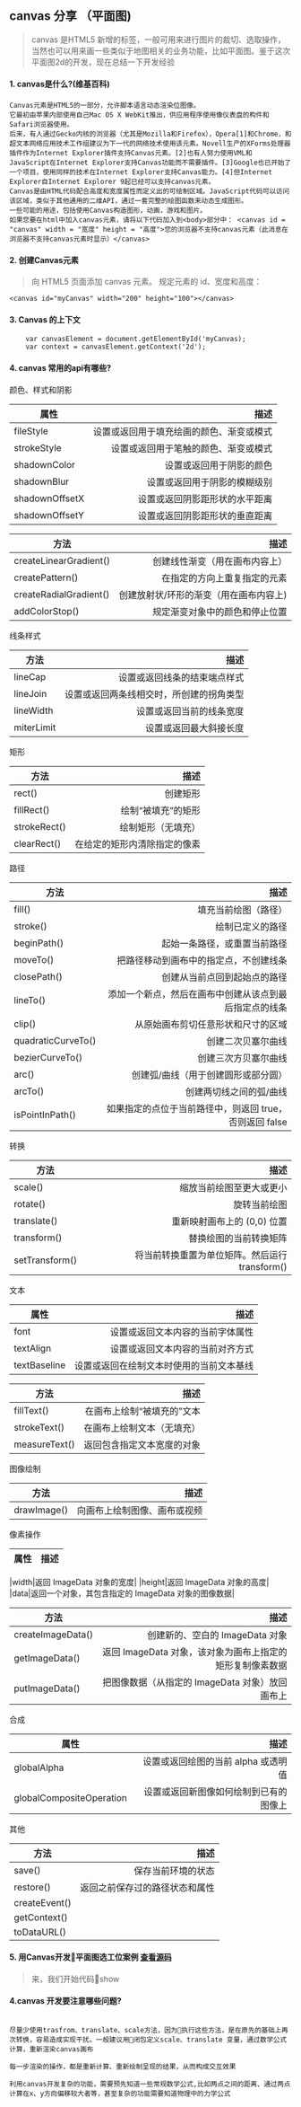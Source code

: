 ## canvas 分享 （平面图)
> canvas 是HTML5 新增的标签，一般可用来进行图片的裁切、选取操作，当然也可以用来画一些类似于地图相关的业务功能，比如平面图。鉴于这次平面图2d的开发，现在总结一下开发经验


#### 1. canvas是什么?(维基百科)

```
Canvas元素是HTML5的一部分，允许脚本语言动态渲染位图像。
它最初由苹果内部使用自己Mac OS X WebKit推出，供应用程序使用像仪表盘的构件和Safari浏览器使用。
后来，有人通过Gecko内核的浏览器（尤其是Mozilla和Firefox），Opera[1]和Chrome，和超文本网络应用技术工作组建议为下一代的网络技术使用该元素。Novell生产的XForms处理器插件作为Internet Explorer插件支持Canvas元素。[2]也有人努力使用VML和JavaScript在Internet Explorer支持Canvas功能而不需要插件。[3]Google也已开始了一个项目，使用同样的技术在Internet Explorer支持Canvas能力。[4]但Internet Explorer自Internet Explorer 9起已经可以支持canvas元素。
Canvas是由HTML代码配合高度和宽度属性而定义出的可绘制区域。JavaScript代码可以访问该区域，类似于其他通用的二维API，通过一套完整的绘图函数来动态生成图形。
一些可能的用途，包括使用Canvas构造图形，动画，游戏和图片。
如果您要在html中加入canvas元素，请将以下代码加入到<body>部分中： <canvas id = "canvas" width = "宽度" height = "高度">您的浏览器不支持canvas元素（此消息在浏览器不支持canvas元素时显示）</canvas>
```

#### 2. 创建Canvas元素
>向 HTML5 页面添加 canvas 元素。
规定元素的 id、宽度和高度：

```
<canvas id="myCanvas" width="200" height="100"></canvas>
```

#### 3. Canvas 的上下文

```
    var canvasElement = document.getElementById('myCanvas);
    var context = canvasElement.getContext('2d');
```

#### 4. canvas 常用的api有哪些?

颜色、样式和阴影

|属性|描述|
|-----|-----:|
|fileStyle|设置或返回用于填充绘画的颜色、渐变或模式|
|strokeStyle|设置或返回用于笔触的颜色、渐变或模式|
|shadownColor|设置或返回用于阴影的颜色|
|shadownBlur|设置或返回用于阴影的模糊级别|
|shadownOffsetX|设置或返回阴影距形状的水平距离|
|shadownOffsetY|设置或返回阴影距形状的垂直距离|



|方法|描述|
|-----|-----:|
|createLinearGradient()|创建线性渐变（用在画布内容上）|
|createPattern()|在指定的方向上重复指定的元素|
|createRadialGradient()|创建放射状/环形的渐变（用在画布内容上)|
|addColorStop()|规定渐变对象中的颜色和停止位置|

线条样式

|方法|描述|
|-----|-----:|
|lineCap|设置或返回线条的结束端点样式|
|lineJoin|设置或返回两条线相交时，所创建的拐角类型|
|lineWidth|设置或返回当前的线条宽度|
|miterLimit|	设置或返回最大斜接长度|


矩形

|方法|描述|
|----|----:|
|rect()|创建矩形|
|fillRect()|绘制“被填充”的矩形|
|strokeRect()|绘制矩形（无填充）|
|clearRect()|在给定的矩形内清除指定的像素|



路径

|方法|描述|
|----|----:|
|fill()|	填充当前绘图（路径）|
|stroke()|	绘制已定义的路径|
|beginPath()|	起始一条路径，或重置当前路径|
|moveTo()	|把路径移动到画布中的指定点，不创建线条|
|closePath()|	创建从当前点回到起始点的路径|
|lineTo()|	添加一个新点，然后在画布中创建从该点到最后指定点的线条|
|clip()	|从原始画布剪切任意形状和尺寸的区域
|quadraticCurveTo()|	创建二次贝塞尔曲线|
|bezierCurveTo()|	创建三次方贝塞尔曲线|
|arc()|	创建弧/曲线（用于创建圆形或部分圆）|
|arcTo()|	创建两切线之间的弧/曲线|
|isPointInPath()|	如果指定的点位于当前路径中，则返回 true，否则返回 false|


转换

|方法	|描述|
|----|----:|
|scale()	|缩放当前绘图至更大或更小|
|rotate()	|旋转当前绘图|
|translate()|	重新映射画布上的 (0,0) 位置|
|transform()	|替换绘图的当前转换矩阵|
|setTransform()|	将当前转换重置为单位矩阵。然后运行 transform()|


文本

|属性|描述|
|----|----:|
|font|设置或返回文本内容的当前字体属性|
|textAlign|	设置或返回文本内容的当前对齐方式|
|textBaseline|	设置或返回在绘制文本时使用的当前文本基线|

|方法|描述|
|----|----:|
|fillText()|	在画布上绘制“被填充的”文本|
|strokeText()|	在画布上绘制文本（无填充）|
|measureText()|	返回包含指定文本宽度的对象|


图像绘制

|方法|描述|
|----|----:|
|drawImage()|向画布上绘制图像、画布或视频|


像素操作

|属性|描述|
|----|----:|

|width|返回 ImageData 对象的宽度|
|height|返回 ImageData 对象的高度|
|data|返回一个对象，其包含指定的 ImageData 对象的图像数据|

|方法|描述|
|----|----:|
|createImageData()|创建新的、空白的 ImageData 对象|
|getImageData()|返回 ImageData 对象，该对象为画布上指定的矩形复制像素数据|
|putImageData()|把图像数据（从指定的 ImageData 对象）放回画布上|

合成

|属性|描述|
|----|----:|
|globalAlpha|	设置或返回绘图的当前 alpha 或透明值|
|globalCompositeOperation|设置或返回新图像如何绘制到已有的图像上|

其他

|方法|描述|
|----|----:|
|save()|保存当前环境的状态|
|restore()	|返回之前保存过的路径状态和属性|
|createEvent()|	 
|getContext()| 
|toDataURL()|	 

#### 5. 用Canvas开发平面图选工位案例 [查看源码](http://gitlab.corp.krspace.cn/f2e/canvas-demo) 

>来，我们开始代码show


#### 4.canvas 开发要注意哪些问题?

```

尽量少使用trasfrom、translate、scale方法，因为执行这些方法，是在原先的基础上再次转换，容易造成实现干扰。一般建议用闭包定义scale、translate 变量，通过数学公式计算，重新渲染canvas画布

每一步渲染的操作，都是重新计算、重新绘制呈现的结果，从而构成交互效果

利用canvas开发复杂的功能，需要预先知道一些常规数学公式,比如两点之间的距离、通过两点计算在x、y方向偏移较大者等，甚至复杂的功能需要知道物理中的力学公式

```
